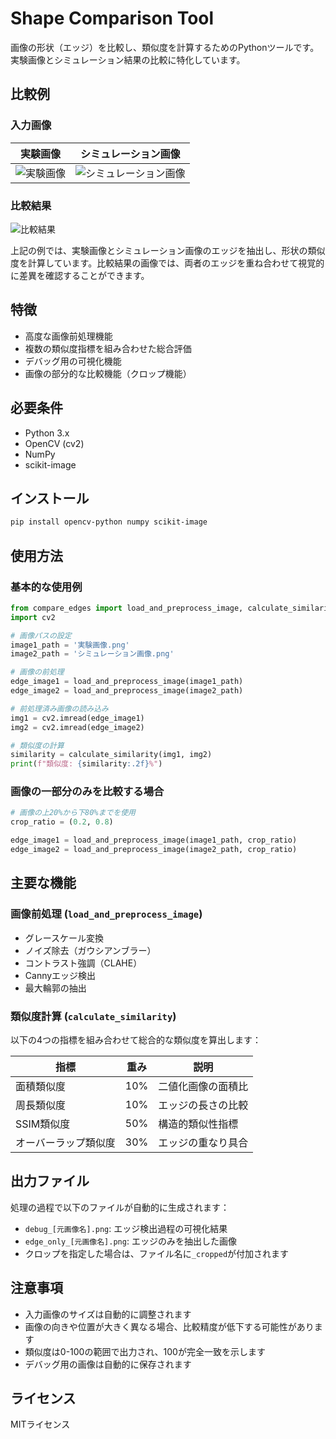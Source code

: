 # Shape Comparison Tool

画像の形状（エッジ）を比較し、類似度を計算するためのPythonツールです。実験画像とシミュレーション結果の比較に特化しています。

## 比較例

### 入力画像
| 実験画像 | シミュレーション画像 |
|:--------:|:------------------:|
| ![実験画像](https://github.com/user-attachments/assets/3c40ce97-6591-46e6-b987-96c13f37b8ad)| ![シミュレーション画像](https://github.com/user-attachments/assets/c3b8630f-afd1-4e74-8dab-60f0273d5e1d) |

### 比較結果
![比較結果](edge_comparison.png)

上記の例では、実験画像とシミュレーション画像のエッジを抽出し、形状の類似度を計算しています。比較結果の画像では、両者のエッジを重ね合わせて視覚的に差異を確認することができます。

## 特徴

- 高度な画像前処理機能
- 複数の類似度指標を組み合わせた総合評価
- デバッグ用の可視化機能
- 画像の部分的な比較機能（クロップ機能）

## 必要条件

- Python 3.x
- OpenCV (cv2)
- NumPy
- scikit-image

## インストール

```bash
pip install opencv-python numpy scikit-image
```

## 使用方法

### 基本的な使用例

```python
from compare_edges import load_and_preprocess_image, calculate_similarity
import cv2

# 画像パスの設定
image1_path = '実験画像.png'
image2_path = 'シミュレーション画像.png'

# 画像の前処理
edge_image1 = load_and_preprocess_image(image1_path)
edge_image2 = load_and_preprocess_image(image2_path)

# 前処理済み画像の読み込み
img1 = cv2.imread(edge_image1)
img2 = cv2.imread(edge_image2)

# 類似度の計算
similarity = calculate_similarity(img1, img2)
print(f"類似度: {similarity:.2f}%")
```

### 画像の一部分のみを比較する場合

```python
# 画像の上20%から下80%までを使用
crop_ratio = (0.2, 0.8)

edge_image1 = load_and_preprocess_image(image1_path, crop_ratio)
edge_image2 = load_and_preprocess_image(image2_path, crop_ratio)
```

## 主要な機能

### 画像前処理 (`load_and_preprocess_image`)
- グレースケール変換
- ノイズ除去（ガウシアンブラー）
- コントラスト強調（CLAHE）
- Cannyエッジ検出
- 最大輪郭の抽出

### 類似度計算 (`calculate_similarity`)
以下の4つの指標を組み合わせて総合的な類似度を算出します：

| 指標 | 重み | 説明 |
|------|------|------|
| 面積類似度 | 10% | 二値化画像の面積比 |
| 周長類似度 | 10% | エッジの長さの比較 |
| SSIM類似度 | 50% | 構造的類似性指標 |
| オーバーラップ類似度 | 30% | エッジの重なり具合 |

## 出力ファイル

処理の過程で以下のファイルが自動的に生成されます：

- `debug_[元画像名].png`: エッジ検出過程の可視化結果
- `edge_only_[元画像名].png`: エッジのみを抽出した画像
- クロップを指定した場合は、ファイル名に`_cropped`が付加されます

## 注意事項

- 入力画像のサイズは自動的に調整されます
- 画像の向きや位置が大きく異なる場合、比較精度が低下する可能性があります
- 類似度は0-100の範囲で出力され、100が完全一致を示します
- デバッグ用の画像は自動的に保存されます

## ライセンス

MITライセンス
